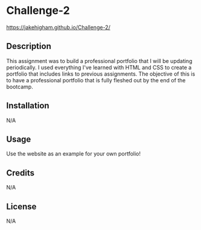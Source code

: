 # Challenge-2

https://jakehigham.github.io/Challenge-2/
 
## Description

This assignment was to build a professional portfolio that I will be updating periodically.
I used everything I've learned with HTML and CSS to create a portfolio that includes links to previous assignments.
The objective of this is to have a professional portfolio that is fully fleshed out by the end of the bootcamp.





## Installation

N/A

## Usage

Use the website as an example for your own portfolio!

## Credits

N/A

## License

N/A
